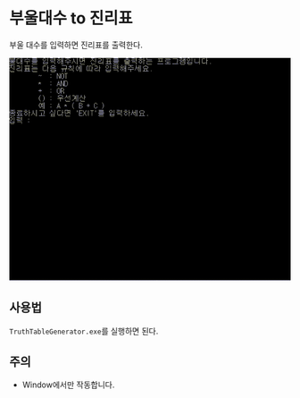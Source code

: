 # 부울대수 to 진리표
부울 대수를 입력하면 진리표를 출력한다.

![실행](./play.gif)

## 사용법
`TruthTableGenerator.exe`를 실행하면 된다.

## 주의
* Window에서만 작동합니다.
